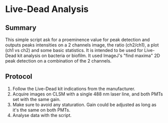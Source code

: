 # Live-Dead Analysis

## Summary
This simple script ask for a proeminence value for peak detection and outputs peaks intensities on a 2 channels image, the ratio (ch2/ch1), a plot (ch1 vs ch2) and some basic statistics. It is intended to be used for Live-Dead kit analysis on bacteria or biofilm. It used ImageJ's "find maxima" 2D peak detection on a combination of the 2 channels.

## Protocol
1. Follow the Live-Dead kit indications from the manufacturer.
2. Acquire images on CLSM with a single 488 nm laser line, and both PMTs set with the same gain.
3. Make sure to avoid any staturation. Gain could be adjusted as long as it's the same on both PMTs.
4.  Analyse data with the script.
